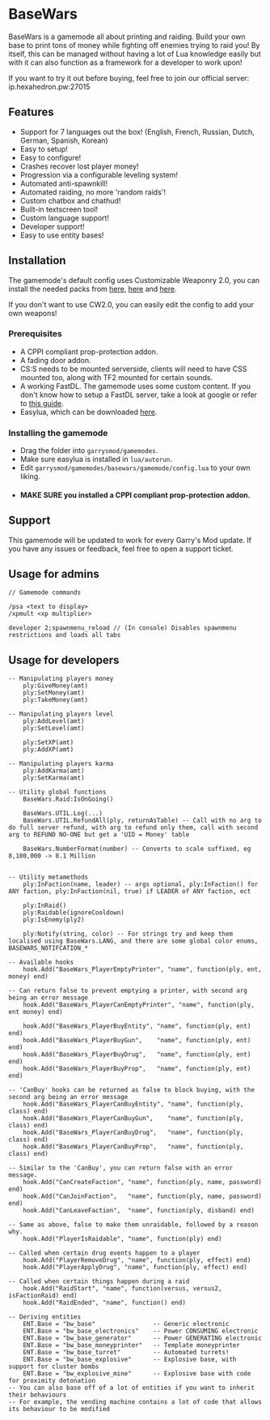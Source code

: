 # BaseWars
BaseWars is a gamemode all about printing and raiding. Build your own base to print tons of money while fighting off enemies trying to raid you! By itself, this can be managed without having a lot of Lua knowledge easily but with it can also function as a framework for a developer to work upon!

If you want to try it out before buying, feel free to join our official server: ip.hexahedron.pw:27015

## Features

* Support for 7 languages out the box! (English, French, Russian, Dutch, German, Spanish, Korean)
* Easy to setup!
* Easy to configure!
* Crashes recover lost player money!
* Progression via a configurable leveling system!
* Automated anti-spawnkill!
* Automated raiding, no more 'random raids'!
* Custom chatbox and chathud!
* Built-in textscreen tool!
* Custom language support!
* Developer support!
* Easy to use entity bases!


## Installation

The gamemode's default config uses Customizable Weaponry 2.0, you can install the needed packs from [here](https://steamcommunity.com/sharedfiles/filedetails/?id=349050451), [here](https://steamcommunity.com/sharedfiles/filedetails/?id=358608166) and [here](https://steamcommunity.com/sharedfiles/filedetails/?id=359830105).

If you don't want to use CW2.0, you can easily edit the config to add your own weapons!

### Prerequisites
* A CPPI compliant prop-protection addon.
* A fading door addon.
* CS:S needs to be mounted serverside, clients will need to have CSS mounted too, along with TF2 mounted for certain sounds.
* A working FastDL. The gamemode uses some custom content. If you don't know how to setup a FastDL server, take a look at google or refer to [this guide](https://youtu.be/0QzskhFa0L4).
* Easylua, which can be downloaded [here](https://github.com/Noiwex/luadev/blob/master/lua/autorun/easylua.lua).

### Installing the gamemode
* Drag the folder into ```garrysmod/gamemodes```.
* Make sure easylua is installed in ```lua/autorun```.
* Edit ```garrysmod/gamemodes/basewars/gamemode/config.lua``` to your own liking.
* #### MAKE SURE you installed a CPPI compliant prop-protection addon.

## Support
This gamemode will be updated to work for every Garry's Mod update. If you have any issues or feedback, feel free to open a support ticket.

## Usage for admins

```
// Gamemode commands

/psa <text to display>
/xpmult <xp multiplier>

developer 2;spawnmenu_reload // (In console) Disables spawnmenu restrictions and loads all tabs
```

## Usage for developers

```
-- Manipulating players money
	ply:GiveMoney(amt)
	ply:SetMoney(amt)
	ply:TakeMoney(amt)

-- Manipulating players level
	ply:AddLevel(amt)
	ply:SetLevel(amt)

	ply:SetXP(amt)
	ply:AddXP(amt)

-- Manipulating players karma
	ply:AddKarma(amt)
	ply:SetKarma(amt)

-- Utility global functions
	BaseWars.Raid:IsOnGoing()

	BaseWars.UTIL.Log(...)
	BaseWars.UTIL.RefundAll(ply, returnAsTable) -- Call with no arg to do full server refund, with arg to refund only them, call with second arg to REFUND NO-ONE but get a 'UID = Money' table

	BaseWars.NumberFormat(number) -- Converts to scale suffixed, eg 8,100,000 -> 8.1 Million


-- Utility metamethods
	ply:InFaction(name, leader) -- args optional, ply:InFaction() for ANY faction, ply:InFaction(nil, true) if LEADER of ANY faction, ect

	ply:InRaid()
	ply:Raidable(ignoreCooldown)
	ply:IsEnemy(ply2)

	ply:Notify(string, color) -- For strings try and keep them localised using BaseWars.LANG, and there are some global color enums, BASEWARS_NOTIFCATION_*

-- Available hooks
	hook.Add("BaseWars_PlayerEmptyPrinter", "name", function(ply, ent, money) end)
	
-- Can return false to prevent emptying a printer, with second arg being an error message
	hook.Add("BaseWars_PlayerCanEmptyPrinter", "name", function(ply, ent money) end)

	hook.Add("BaseWars_PlayerBuyEntity", "name", function(ply, ent) end)
	hook.Add("BaseWars_PlayerBuyGun",    "name", function(ply, ent) end)
	hook.Add("BaseWars_PlayerBuyDrug",   "name", function(ply, ent) end)
	hook.Add("BaseWars_PlayerBuyProp",   "name", function(ply, ent) end)

-- 'CanBuy' hooks can be returned as false to block buying, with the second arg being an error message
	hook.Add("BaseWars_PlayerCanBuyEntity", "name", function(ply, class) end)
	hook.Add("BaseWars_PlayerCanBuyGun",    "name", function(ply, class) end)
	hook.Add("BaseWars_PlayerCanBuyDrug",   "name", function(ply, class) end)
	hook.Add("BaseWars_PlayerCanBuyProp",   "name", function(ply, class) end)

-- Similar to the 'CanBuy', you can return false with an error message.
	hook.Add("CanCreateFaction", "name", function(ply, name, password) end)
	hook.Add("CanJoinFaction",   "name", function(ply, name, password) end)
	hook.Add("CanLeaveFaction",  "name", function(ply, disband) end)

-- Same as above, false to make them unraidable, followed by a reason why.
	hook.Add("PlayerIsRaidable", "name", function(ply) end)
	
-- Called when certain drug events happen to a player
	hook.Add("PlayerRemoveDrug", "name", function(ply, effect) end)
	hook.Add("PlayerApplyDrug", "name", function(ply, effect) end)
	
-- Called when certain things happen during a raid
	hook.Add("RaidStart", "name", function(versus, versus2, isFactionRaid) end)
	hook.Add("RaidEnded", "name", function() end)

-- Deriving entities
	ENT.Base = "bw_base"                -- Generic electronic
	ENT.Base = "bw_base_electronics"    -- Power CONSUMING electronic
	ENT.Base = "bw_base_generator"      -- Power GENERATING electronic
	ENT.Base = "bw_base_moneyprinter"   -- Template moneyprinter
	ENT.Base = "bw_base_turret"         -- Automated turrets!
	ENT.Base = "bw_base_explosive"      -- Explosive base, with support for cluster bombs
	ENT.Base = "bw_explosive_mine"      -- Explosive base with code for proximity detonation
-- You can also base off of a lot of entities if you want to inherit their behaviours
-- For example, the vending machine contains a lot of code that allows its behaviour to be modified
```
